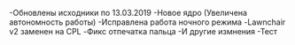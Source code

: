 



-Обновлены исходники по 13.03.2019
-Новое ядро (Увеличена автономность работы)
-Исправлена работа ночного режима
-Lawnchair v2 заменен на CPL
-Фикс отпечатка пальца
-И другие измнения
-Тест

